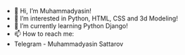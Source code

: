 - 👋 Hi, I’m Muhammadyasin!
- 👀 I’m interested in Python, HTML, CSS and 3d Modeling!
- 🌱 I’m currently learning Python Django!
- 📫 How to reach me:
- Telegram - Muhammadyasin Sattarov

<!---
Muhammadyasin614/Muhammadyasin614 is a ✨ special ✨ repository because its `README.md` (this file) appears on your GitHub profile.
You can click the Preview link to take a look at your changes.
--->
